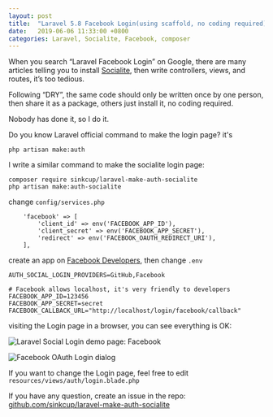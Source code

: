 ```yaml
---
layout: post
title:  "Laravel 5.8 Facebook Login(using scaffold, no coding required)"
date:   2019-06-06 11:33:00 +0800
categories: Laravel, Socialite, Facebook, composer
---
```


When you search “Laravel Facebook Login” on Google, there are many articles telling you to install [Socialite](https://laravel.com/docs/socialite), then write controllers, views, and routes, it’s too tedious.

Following “DRY”, the same code should only be written once by one person, then share it as a package, others just install it, no coding required.

Nobody has done it, so I do it.

Do you know Laravel official command to make the login page? it's

```
php artisan make:auth
```

I write a similar command to make the socialite login page:

```
composer require sinkcup/laravel-make-auth-socialite
php artisan make:auth-socialite
```

change `config/services.php`

```
    'facebook' => [
        'client_id' => env('FACEBOOK_APP_ID'),
        'client_secret' => env('FACEBOOK_APP_SECRET'),
        'redirect' => env('FACEBOOK_OAUTH_REDIRECT_URI'),
    ],
```

create an app on [Facebook Developers](https://developers.facebook.com/apps/), then change `.env`

```
AUTH_SOCIAL_LOGIN_PROVIDERS=GitHub,Facebook

# Facebook allows localhost, it's very friendly to developers
FACEBOOK_APP_ID=123456
FACEBOOK_APP_SECRET=secret
FACEBOOK_CALLBACK_URL="http://localhost/login/facebook/callback"
```

visiting the Login page in a browser, you can see everything is OK:

![Laravel Social Login demo page: Facebook](https://user-images.githubusercontent.com/4971414/59002113-ed7ba300-8843-11e9-87a9-b754dcdea5bf.png)

![Facebook OAuth Login dialog](https://user-images.githubusercontent.com/4971414/59005039-96c79680-884e-11e9-8967-0ca90261ff06.png)


If you want to change the Login page, feel free to edit `resources/views/auth/login.blade.php`

If you have any question, create an issue in the repo: [github.com/sinkcup/laravel-make-auth-socialite](https://github.com/sinkcup/laravel-make-auth-socialite)